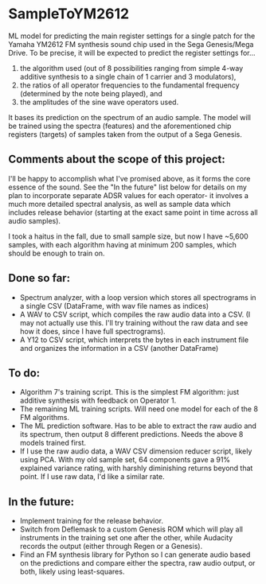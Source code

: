 # SampleToYM2612
 ML model for predicting the main register settings for a single patch for the Yamaha YM2612 FM synthesis sound chip used in the Sega Genesis/Mega Drive. To be precise, it will be expected to predict the register settings for...
 1) the algorithm used (out of 8 possibilities ranging from simple 4-way additive synthesis to a single chain of 1 carrier and 3 modulators),
 2) the ratios of all operator frequencies to the fundamental frequency (determined by the note being played), and
 3) the amplitudes of the sine wave operators used.
 
 It bases its prediction on the spectrum of an audio sample. The model will be trained using the spectra (features) and the aforementioned chip registers (targets) of samples taken from the output of a Sega Genesis.

## Comments about the scope of this project:
 I'll be happy to accomplish what I've promised above, as it forms the core essence of the sound. See the "In the future" list below for details on my plan to incorporate separate ADSR values for each operator- it involves a much more detailed spectral analysis, as well as sample data which includes release behavior (starting at the exact same point in time across all audio samples).

 I took a haitus in the fall, due to small sample size, but now I have ~5,600 samples, with each algorithm having at minimum 200 samples, which should be enough to train on.

## Done so far:
 - Spectrum analyzer, with a loop version which stores all spectrograms in a single CSV (DataFrame, with wav file names as indices)
 - A WAV to CSV script, which compiles the raw audio data into a CSV. (I may not actually use this. I'll try training without the raw data and see how it does, since I have full spectrograms).
 - A Y12 to CSV script, which interprets the bytes in each instrument file and organizes the information in a CSV (another DataFrame)
 
 
## To do:
 - Algorithm 7's training script. This is the simplest FM algorithm: just additive synthesis with feedback on Operator 1.
 - The remaining ML training scripts. Will need one model for each of the 8 FM algorithms.
 - The ML prediction software. Has to be able to extract the raw audio and its spectrum, then output 8 different predictions. Needs the above 8 models trained first.
 - If I use the raw audio data, a WAV CSV dimension reducer script, likely using PCA. With my old sample set, 64 components gave a 91% explained variance rating, with harshly diminishing returns beyond that point. If I use raw data, I'd like a similar rate.
 
## In the future:
 - Implement training for the release behavior.
 - Switch from Deflemask to a custom Genesis ROM which will play all instruments in the training set one after the other, while Audacity records the output (either through Regen or a Genesis).
 - Find an FM synthesis library for Python so I can generate audio based on the predictions and compare either the spectra, raw audio output, or both, likely using least-squares.